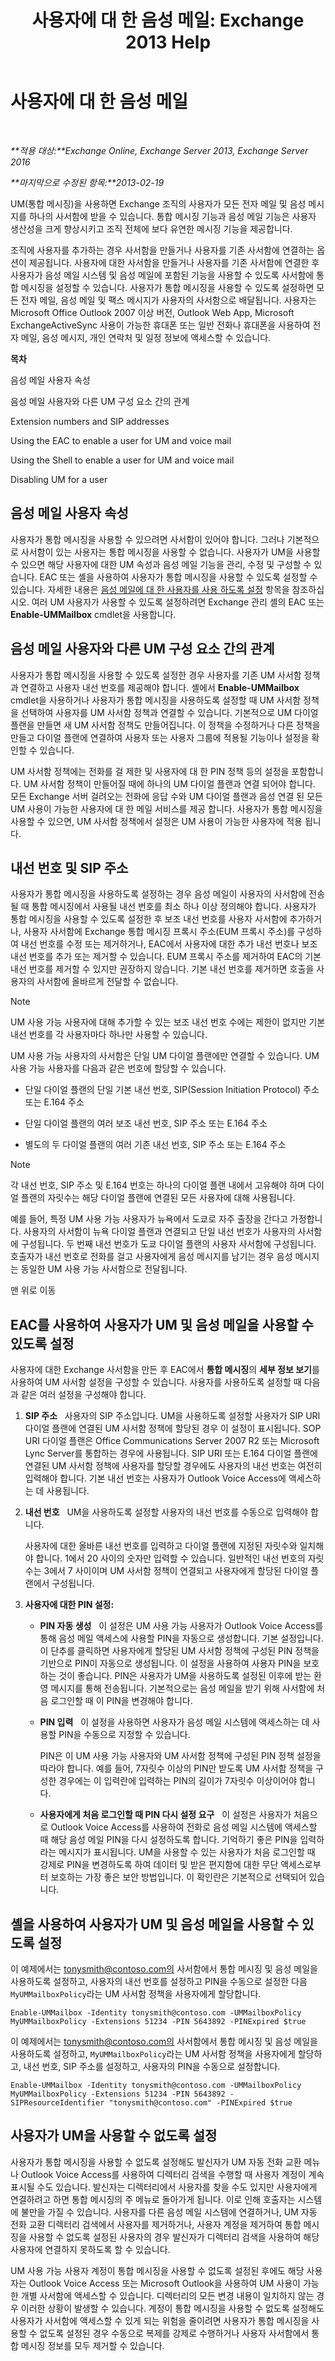﻿---
title: '사용자에 대 한 음성 메일: Exchange 2013 Help'
TOCTitle: 사용자에 대 한 음성 메일
ms:assetid: 48e1f43b-fb7e-4a52-a2cb-0fb5da6ca65f
ms:mtpsurl: https://technet.microsoft.com/ko-kr/library/Aa997885(v=EXCHG.150)
ms:contentKeyID: 50483027
ms.date: 05/22/2018
mtps_version: v=EXCHG.150
ms.translationtype: MT
---

# 사용자에 대 한 음성 메일

 

_**적용 대상:**Exchange Online, Exchange Server 2013, Exchange Server 2016_

_**마지막으로 수정된 항목:**2013-02-19_

UM(통합 메시징)을 사용하면 Exchange 조직의 사용자가 모든 전자 메일 및 음성 메시지를 하나의 사서함에 받을 수 있습니다. 통합 메시징 기능과 음성 메일 기능은 사용자 생산성을 크게 향상시키고 조직 전체에 보다 유연한 메시징 기능을 제공합니다.

조직에 사용자를 추가하는 경우 사서함을 만들거나 사용자를 기존 사서함에 연결하는 옵션이 제공됩니다. 사용자에 대한 사서함을 만들거나 사용자를 기존 사서함에 연결한 후 사용자가 음성 메일 시스템 및 음성 메일에 포함된 기능을 사용할 수 있도록 사서함에 통합 메시징을 설정할 수 있습니다. 사용자가 통합 메시징을 사용할 수 있도록 설정하면 모든 전자 메일, 음성 메일 및 팩스 메시지가 사용자의 사서함으로 배달됩니다. 사용자는 Microsoft Office Outlook 2007 이상 버전, Outlook Web App, Microsoft ExchangeActiveSync 사용이 가능한 휴대폰 또는 일반 전화나 휴대폰을 사용하여 전자 메일, 음성 메시지, 개인 연락처 및 일정 정보에 액세스할 수 있습니다.

**목차**

음성 메일 사용자 속성

음성 메일 사용자와 다른 UM 구성 요소 간의 관계

Extension numbers and SIP addresses

Using the EAC to enable a user for UM and voice mail

Using the Shell to enable a user for UM and voice mail

Disabling UM for a user

## 음성 메일 사용자 속성

사용자가 통합 메시징을 사용할 수 있으려면 사서함이 있어야 합니다. 그러나 기본적으로 사서함이 있는 사용자는 통합 메시징을 사용할 수 없습니다. 사용자가 UM을 사용할 수 있으면 해당 사용자에 대한 UM 속성과 음성 메일 기능을 관리, 수정 및 구성할 수 있습니다. EAC 또는 셸을 사용하여 사용자가 통합 메시징을 사용할 수 있도록 설정할 수 있습니다. 자세한 내용은 [음성 메일에 대 한 사용자를 사용 하도록 설정](enable-a-user-for-voice-mail-exchange-2013-help.md) 항목을 참조하십시오. 여러 UM 사용자가 사용할 수 있도록 설정하려면 Exchange 관리 셸의 EAC 또는 **Enable-UMMailbox** cmdlet을 사용합니다.

## 음성 메일 사용자와 다른 UM 구성 요소 간의 관계

사용자가 통합 메시징을 사용할 수 있도록 설정한 경우 사용자를 기존 UM 사서함 정책과 연결하고 사용자 내선 번호를 제공해야 합니다. 셸에서 **Enable-UMMailbox** cmdlet을 사용하거나 사용자가 통합 메시징을 사용하도록 설정할 때 UM 사서함 정책을 선택하여 사용자를 UM 사서함 정책과 연결할 수 있습니다. 기본적으로 UM 다이얼 플랜을 만들면 새 UM 사서함 정책도 만들어집니다. 이 정책을 수정하거나 다른 정책을 만들고 다이얼 플랜에 연결하여 사용자 또는 사용자 그룹에 적용될 기능이나 설정을 확인할 수 있습니다.

UM 사서함 정책에는 전화를 걸 제한 및 사용자에 대 한 PIN 정책 등의 설정을 포함합니다. UM 사서함 정책이 만들어질 때에 하나의 UM 다이얼 플랜과 연결 되어야 합니다. 모든 Exchange 서버 걸려오는 전화에 응답 수와 UM 다이얼 플랜과 음성 연결 된 모든 UM 사용이 가능한 사용자에 대 한 메일 서비스를 제공 합니다. 사용자가 통합 메시징을 사용할 수 있으면, UM 사서함 정책에서 설정은 UM 사용이 가능한 사용자에 적용 됩니다.

## 내선 번호 및 SIP 주소

사용자가 통합 메시징을 사용하도록 설정하는 경우 음성 메일이 사용자의 사서함에 전송될 때 통합 메시징에서 사용될 내선 번호를 최소 하나 이상 정의해야 합니다. 사용자가 통합 메시징을 사용할 수 있도록 설정한 후 보조 내선 번호를 사용자 사서함에 추가하거나, 사용자 사서함에 Exchange 통합 메시징 프록시 주소(EUM 프록시 주소)를 구성하여 내선 번호를 수정 또는 제거하거나, EAC에서 사용자에 대한 추가 내선 번호나 보조 내선 번호를 추가 또는 제거할 수 있습니다. EUM 프록시 주소를 제거하여 EAC의 기본 내선 번호를 제거할 수 있지만 권장하지 않습니다. 기본 내선 번호를 제거하면 호출을 사용자의 사서함에 올바르게 전달할 수 없습니다.


> [!NOTE]
> UM 사용 가능 사용자에 대해 추가할 수 있는 보조 내선 번호 수에는 제한이 없지만 기본 내선 번호를 각 사용자마다 하나만 사용할 수 있습니다.



UM 사용 가능 사용자의 사서함은 단일 UM 다이얼 플랜에만 연결할 수 있습니다. UM 사용 가능 사용자를 다음과 같은 번호에 할당할 수 있습니다.

  - 단일 다이얼 플랜의 단일 기본 내선 번호, SIP(Session Initiation Protocol) 주소 또는 E.164 주소

  - 단일 다이얼 플랜의 여러 보조 내선 번호, SIP 주소 또는 E.164 주소

  - 별도의 두 다이얼 플랜의 여러 기존 내선 번호, SIP 주소 또는 E.164 주소


> [!NOTE]
> 각 내선 번호, SIP 주소 및 E.164 번호는 하나의 다이얼 플랜 내에서 고유해야 하며 다이얼 플랜의 자릿수는 해당 다이얼 플랜에 연결된 모든 사용자에 대해 사용됩니다.



예를 들어, 특정 UM 사용 가능 사용자가 뉴욕에서 도쿄로 자주 출장을 간다고 가정합니다. 사용자의 사서함이 뉴욕 다이얼 플랜과 연결되고 단일 내선 번호가 사용자의 사서함에 구성됩니다. 두 번째 내선 번호가 도쿄 다이얼 플랜의 사용자 사서함에 구성됩니다. 호출자가 내선 번호로 전화를 걸고 사용자에게 음성 메시지를 남기는 경우 음성 메시지는 동일한 UM 사용 가능 사서함으로 전달됩니다.

맨 위로 이동

## EAC를 사용하여 사용자가 UM 및 음성 메일을 사용할 수 있도록 설정

사용자에 대한 Exchange 사서함을 만든 후 EAC에서 **통합 메시징**의 **세부 정보 보기**를 사용하여 UM 사서함 설정을 구성할 수 있습니다. 사용자를 사용하도록 설정할 때 다음과 같은 여러 설정을 구성해야 합니다.

1.  **SIP 주소**   사용자의 SIP 주소입니다. UM을 사용하도록 설정할 사용자가 SIP URI 다이얼 플랜에 연결된 UM 사서함 정책에 할당된 경우 이 설정이 표시됩니다. SOP URI 다이얼 플랜은 Office Communications Server 2007 R2 또는 Microsoft Lync Server를 통합하는 경우에 사용됩니다. SIP URI 또는 E.164 다이얼 플랜에 연결된 UM 사서함 정책에 사용자를 할당할 경우에도 사용자의 내선 번호는 여전히 입력해야 합니다. 기본 내선 번호는 사용자가 Outlook Voice Access에 액세스하는 데 사용됩니다.

2.  **내선 번호**   UM을 사용하도록 설정할 사용자의 내선 번호를 수동으로 입력해야 합니다.
    
    사용자에 대한 올바른 내선 번호를 입력하고 다이얼 플랜에 지정된 자릿수와 일치해야 합니다. 1에서 20 사이의 숫자만 입력할 수 있습니다. 일반적인 내선 번호의 자릿수는 3에서 7 사이이며 UM 사서함 정책이 연결되고 사용자에게 할당된 다이얼 플랜에서 구성됩니다.

3.  **사용자에 대한 PIN 설정:**
    
      - **PIN 자동 생성**   이 설정은 UM 사용 가능 사용자가 Outlook Voice Access를 통해 음성 메일 액세스에 사용할 PIN을 자동으로 생성합니다. 기본 설정입니다. 이 단추를 클릭하면 사용자에게 할당된 UM 사서함 정책에 구성된 PIN 정책을 기반으로 PIN이 자동으로 생성됩니다. 이 설정을 사용하여 사용자 PIN을 보호하는 것이 좋습니다. PIN은 사용자가 UM을 사용하도록 설정된 이후에 받는 환영 메시지를 통해 전송됩니다. 기본적으로는 음성 메일을 받기 위해 사서함에 처음 로그인할 때 이 PIN을 변경해야 합니다.
    
      - **PIN 입력**   이 설정을 사용하면 사용자가 음성 메일 시스템에 액세스하는 데 사용할 PIN을 수동으로 지정할 수 있습니다.
        
        PIN은 이 UM 사용 가능 사용자와 UM 사서함 정책에 구성된 PIN 정책 설정을 따라야 합니다. 예를 들어, 7자릿수 이상의 PIN만 받도록 UM 사서함 정책을 구성한 경우에는 이 입력란에 입력하는 PIN의 길이가 7자릿수 이상이어야 합니다.
    
      - **사용자에게 처음 로그인할 때 PIN 다시 설정 요구**   이 설정은 사용자가 처음으로 Outlook Voice Access를 사용하여 전화로 음성 메일 시스템에 액세스할 때 해당 음성 메일 PIN을 다시 설정하도록 합니다. 기억하기 좋은 PIN을 입력하라는 메시지가 표시됩니다. UM을 사용할 수 있는 사용자가 처음 로그인할 때 강제로 PIN을 변경하도록 하여 데이터 및 받은 편지함에 대한 무단 액세스로부터 보호하는 가장 좋은 보안 방법입니다. 이 확인란은 기본적으로 선택되어 있습니다.

## 셸을 사용하여 사용자가 UM 및 음성 메일을 사용할 수 있도록 설정

이 예제에서는 tonysmith@contoso.com의 사서함에서 통합 메시징 및 음성 메일을 사용하도록 설정하고, 사용자의 내선 번호를 설정하고 PIN을 수동으로 설정한 다음 `MyUMMailboxPolicy`라는 UM 사서함 정책을 사용자에게 할당합니다.

    Enable-UMMailbox -Identity tonysmith@contoso.com -UMMailboxPolicy MyUMMailboxPolicy -Extensions 51234 -PIN 5643892 -PINExpired $true

이 예제에서는 tonysmith@contoso.com의 사서함에서 통합 메시징 및 음성 메일을 사용하도록 설정하고, `MyUMMailboxPolicy`라는 UM 사서함 정책을 사용자에게 할당하고, 내선 번호, SIP 주소를 설정하고, 사용자의 PIN을 수동으로 설정합니다.

    Enable-UMMailbox -Identity tonysmith@contoso.com -UMMailboxPolicy MyUMMailboxPolicy -Extensions 51234 -PIN 5643892 -SIPResourceIdentifier "tonysmith@contoso.com" -PINExpired $true

## 사용자가 UM을 사용할 수 없도록 설정

사용자가 통합 메시징을 사용할 수 없도록 설정해도 발신자가 UM 자동 전화 교환 메뉴나 Outlook Voice Access를 사용하여 디렉터리 검색을 수행할 때 사용자 계정이 계속 표시될 수도 있습니다. 발신자는 디렉터리에서 사용자를 찾을 수도 있지만 사용자에게 연결하려고 하면 통합 메시징의 주 메뉴로 돌아가게 됩니다. 이로 인해 호출자는 시스템에 불만을 가질 수 있습니다. 사용자를 다른 음성 메일 시스템에 연결하거나, UM 자동 전화 교환 디렉터리 검색에서 사용자를 제거하거나, 사용자 계정을 제거하여 통합 메시징을 사용할 수 없도록 설정된 사용자의 경우 발신자가 디렉터리 검색을 사용하여 해당 사용자에 연결하지 못하도록 할 수 있습니다.

UM 사용 가능 사용자 계정이 통합 메시징을 사용할 수 없도록 설정된 후에도 해당 사용자는 Outlook Voice Access 또는 Microsoft Outlook을 사용하여 UM 사용이 가능한 개별 사서함에 액세스할 수 있습니다. 디렉터리의 모든 변경 내용이 일치하지 않는 경우 이러한 상황이 발생할 수 있습니다. 계정이 통합 메시징을 사용할 수 없도록 설정해도 사용자가 사서함에 액세스할 수 있게 되는 위험을 줄이려면 사용자가 통합 메시징을 사용할 수 없도록 설정된 경우 수동으로 복제를 강제로 수행하거나 사용자 사서함에서 통합 메시징 정보를 모두 제거할 수 있습니다.

